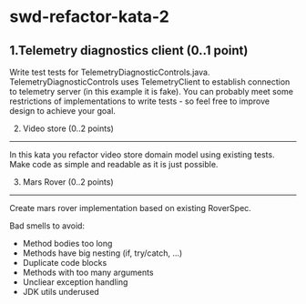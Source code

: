 # swd-refactor-kata-2

1.Telemetry diagnostics client (0..1 point)
-------------------------------------------
Write test tests for TelemetryDiagnosticControls.java. TelemetryDiagnosticControls uses TelemetryClient to establish
connection to telemetry server (in this example it is fake).
You can probably meet some restrictions of implementations to write tests - so feel free to
improve design to achieve your goal.

2. Video store (0..2 points)
----------------------------
In this kata you refactor video store domain model using existing tests.
Make code as simple and readable as it is just possible.


3. Mars Rover (0..2 points)
---------------------------
Create mars rover implementation based on existing RoverSpec.



Bad smells to avoid:
* Method bodies too long
* Methods have big nesting (if, try/catch, ...)
* Duplicate code blocks
* Methods with too many arguments
* Uncliear exception handling
* JDK utils underused